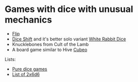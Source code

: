 # Games with dice with unusual mechanics

 - [Flip](https://boardgamegeek.com/image/450005/flip)
 - [Dice Shift](https://boardgamegeek.com/boardgame/62787/dice-shift) and it's better solo variant [White Rabbit Dice](https://greggjewell.itch.io/white-rabbit-dice-solitaire)
 - Knucklebones from Cult of the Lamb
 - A board game similar to Hive [Cubeo](https://boardgamegeek.com/boardgame/191916/cubeo)

Lists:

 - [Pure dice games](https://boardgamegeek.com/geeklist/36660/pure-dice-games-with-nothing-but-standard-dice-and)
 - [List of 2x6d6](https://boardgamegeek.com/geeklist/236514/random-orders-two-6d6-game-system)